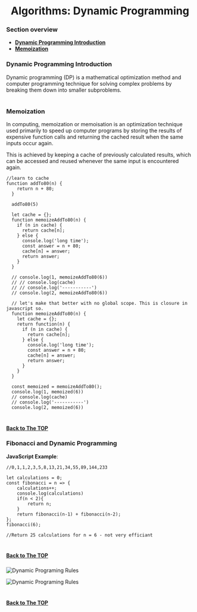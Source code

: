 <h1 align="center">Algorithms: Dynamic Programming</h1>

### Section overview
* **[Dynamic Programming Introduction](#dynamic-programming-introduction)**
* **[Memoization](#memoization)**


### Dynamic Programming Introduction

Dynamic programming (DP) is a mathematical optimization method and computer programming technique for solving complex problems by breaking them down into smaller subproblems.

#
### Memoization 

In computing, memoization or memoisation is an optimization technique used primarily to speed up computer programs by storing the results of expensive function calls and returning the cached result when the same inputs occur again. 

This is achieved by keeping a cache of previously calculated results, which can be accessed and reused whenever the same input is encountered again.

```
//learn to cache
function addTo80(n) {
    return n + 80;
  }
  
  addTo80(5)
  
  let cache = {};
  function memoizeAddTo80(n) {
    if (n in cache) {
      return cache[n];
    } else {
      console.log('long time');
      const answer = n + 80;
      cache[n] = answer;
      return answer;
    }
  }
  
  // console.log(1, memoizeAddTo80(6))
  // // console.log(cache)
  // // console.log('-----------')
  // console.log(2, memoizeAddTo80(6))
  
  // let's make that better with no global scope. This is closure in javascript so.
  function memoizeAddTo80(n) { 
    let cache = {};
    return function(n) {
      if (n in cache) {
        return cache[n];
      } else {
        console.log('long time');
        const answer = n + 80;
        cache[n] = answer;
        return answer;
      }
    }
  }
  
  const memoized = memoizeAddTo80();
  console.log(1, memoized(6))
  // console.log(cache)
  // console.log('-----------')
  console.log(2, memoized(6))
```
#
**[Back to The TOP](#section-overview)**

### Fibonacci and Dynamic Programming

**JavaScript Example**:

```
//0,1,1,2,3,5,8,13,21,34,55,89,144,233

let calculations = 0;
const fibonacci = n => {
    calculations++;
    console.log(calculations)
    if(n < 2){
        return n;
    }
    return fibonacci(n-1) + fibonacci(n-2);
};
fibonacci(6);

//Return 25 calculations for n = 6 - not very efficiant
```
#
**[Back to The TOP](#section-overview)**

### 

![Dynamic Programing Rules]()


![Dynamic Programing Rules]()

#
**[Back to The TOP](#section-overview)**